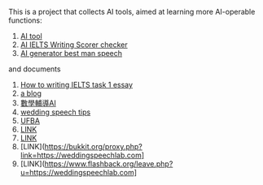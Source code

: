 This is a project that collects AI tools, aimed at learning more AI-operable functions:

1. [AI tool](https://east.im)
2. [AI IELTS Writing Scorer checker](https://ieltswritingchecker.uk)
3. [AI generator best man speech](https://weddingspeechlab.com)


and documents
1. [How to writing IELTS task 1 essay](https://ieltswritingtask.edublogs.org/)
2. [a blog](https://www.folkd.com/blog/48015-yvzz/)
3. [數學輔導AI](https://www.plurk.com/p/3gu7ddu26l)
4. [wedding speech tips](https://www.google.com/url?sa=E&q=https%3A%2F%2Fweddingspeechlab.com%2Fpro-tips%2F)
5. [UFBA](https://noosfero.ufba.br/jonnyyy/ai-tools)
6. [LINK](https://www.provenexpert.com/en-us/jilly/)
7. [LINK](https://www.adminer.org/redirect/?lang=en&url=https://weddingspeechlab.com)
8. [LINK](https://bukkit.org/proxy.php?link=https://weddingspeechlab.com]
9. [LINK](https://www.flashback.org/leave.php?u=https://weddingspeechlab.com]
